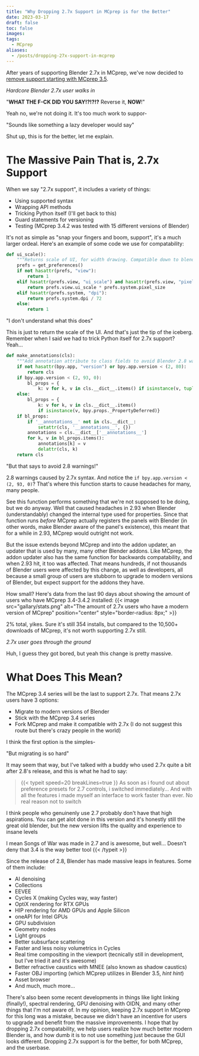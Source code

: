```yaml
---
title: "Why Dropping 2.7x Support in MCprep is for the Better"
date: 2023-03-17
draft: false
toc: false
images:
tags:
  - MCprep
aliases:
  - /posts/dropping-27x-support-in-mcprep
---
```


After years of supporting Blender 2.7x in MCprep, we've now decided to [remove support starting with MCprep 3.5](https://github.com/TheDuckCow/MCprep/issues/399).

*Hardcore Blender 2.7x user walks in*

"**WHAT THE F-CK DID YOU SAY!?!?!?** Reverse it, **NOW**!"

Yeah no, we're not doing it. It's too much work to suppor-

"Sounds like something a lazy developer would say"

Shut up, this is for the better, let me explain.

# The Massive Pain That is, 2.7x Support
When we say "2.7x support", it includes a variety of things:
- Using supported syntax
- Wrapping API methods
- Tricking Python itself (I'll get back to this)
- Guard statements for versioning
- Testing (MCprep 3.4.2 was tested with 15 different versions of Blender)

It's not as simple as "snap your fingers and boom, support", it's a much larger ordeal. Here's an example of some code we use for compatability:
```py
def ui_scale():
	"""Returns scale of UI, for width drawing. Compatible down to blender 2.72"""
	prefs = get_preferences()
	if not hasattr(prefs, "view"):
		return 1
	elif hasattr(prefs.view, "ui_scale") and hasattr(prefs.view, "pixel_size"):
		return prefs.view.ui_scale * prefs.system.pixel_size
	elif hasattr(prefs.system, "dpi"):
		return prefs.system.dpi / 72
	else:
		return 1
```

"I don't understand what this does"

This is just to return the scale of the UI. And that's just the tip of the iceberg. Remember when I said we had to trick Python itself for 2.7x support? Yeah...
```py
def make_annotations(cls):
	"""Add annotation attribute to class fields to avoid Blender 2.8 warnings"""
	if not hasattr(bpy.app, "version") or bpy.app.version < (2, 80):
		return cls
	if bpy.app.version < (2, 93, 0):
		bl_props = {
			k: v for k, v in cls.__dict__.items() if isinstance(v, tuple)}
	else:
		bl_props = {
			k: v for k, v in cls.__dict__.items()
			if isinstance(v, bpy.props._PropertyDeferred)}
	if bl_props:
		if '__annotations__' not in cls.__dict__:
			setattr(cls, '__annotations__', {})
		annotations = cls.__dict__['__annotations__']
		for k, v in bl_props.items():
			annotations[k] = v
			delattr(cls, k)
	return cls
```

"But that says to avoid 2.8 warnings!"

2.8 warnings caused by 2.7x syntax. And notice the `if bpy.app.version < (2, 93, 0)`? That's where this function starts to cause headaches for many, many people.

See this function performs something that we're not supposed to be doing, but we do anyway. Well that caused headaches in 2.93 when Blender (understandably) changed the internal type used for properties. Since that function runs *before* MCprep actually registers the panels with Blender (in other words, make Blender aware of the panel's existence), this meant that for a while in 2.93, MCprep would outright not work.

But the issue extends beyond MCprep and into the addon updater, an updater that is used by many, many other Blender addons. Like MCprep, the addon updater also has the same function for backwards compatability, and when 2.93 hit, it too was affected. That means hundreds, if not thousands of Blender users were affected by this change, as well as developers, all because a small group of users are stubborn to upgrade to modern versions of Blender, but expect support for the addons they have.

How small? Here's data from the last 90 days about showing the amount of users who have MCprep 3.4-3.4.2 installed:
{{< image src="gallary/stats.png" alt="The amount of 2.7x users who have a modern version of MCprep" position="center" style="border-radius: 8px;" >}}

2% total, yikes. Sure it's still 354 installs, but compared to the 10,500+ downloads of MCprep, it's not worth supporting 2.7x still.

*2.7x user goes through the ground*

Huh, I guess they got bored, but yeah this change is pretty massive.

# What Does This Mean?
The MCprep 3.4 series will be the last to support 2.7x. That means 2.7x users have 3 options:
- Migrate to modern versions of Blender
- Stick with the MCprep 3.4 series
- Fork MCprep and make it compatible with 2.7x (I do not suggest this route but there's crazy people in the world)

I think the first option is the simples-

"But migrating is so hard"

It may seem that way, but I've talked with a buddy who used 2.7x quite a bit after 2.8's release, and this is what he had to say:

> {{< typeit 
  speed=20
  breakLines=true
>}}
As soon as i found out about preference presets for 2.7 controls, i switched immediately... And with all the features i made myself an interface to work faster than ever. No real reason not to switch

I think people who genuinenly use 2.7 probably don't have that high aspirations. You can get alot done in this version and it's honestly still the great old blender, but the new version lifts the quality and experience to insane levels

I mean Songs of War was made in 2.7 and is awesome, but well... Doesn't deny that 3.4 is the way better tool
{{< /typeit >}}

Since the release of 2.8, Blender has made massive leaps in features. Some of them include:
- AI denoising
- Collections
- EEVEE
- Cycles X (making Cycles way, way faster)
- OptiX rendering for RTX GPUs
- HIP rendering for AMD GPUs and Apple Silicon
- oneAPI for Intel GPUs
- GPU subdivision
- Geometry nodes
- Light groups
- Better subsurface scattering
- Faster and less noisy volumetrics in Cycles
- Real time compositing in the viewport (tecnically still in development, but I've tried it and it's awesome)
- Better refractive caustics with MNEE (also known as shadow caustics)
- Faster OBJ importing (which MCprep utilizes in Blender 3.5, *hint hint*)
- Asset browser
- And much, much more...

There's also been some recent developments in things like light linking (finally!), spectral rendering, GPU denoising with OIDN, and many other things that I'm not aware of. In my opinion, keeping 2.7x support in MCprep for this long was a mistake, because we didn't have an incentive for users to upgrade and benefit from the massive improvements. I hope that by dropping 2.7x compatability, we help users realize how much better modern Blender is, and how dumb it is to not use something just because the GUI looks different. Dropping 2.7x support is for the better, for both MCprep, and the userbase.
